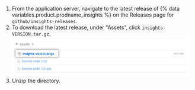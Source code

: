1. From the application server, navigate to the latest release of {% data variables.product.prodname_insights %} on the Releases page for `github/insights-releases`.
2. To download the latest release, under "Assets", click `insights-VERSION.tar.gz`.
  ![Installation asset](/assets/images/help/insights/installation-tgz.png)
3. Unzip the directory.
